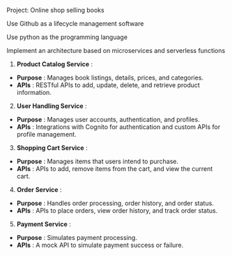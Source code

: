 Project: Online shop selling books

Use Github as a lifecycle management software

Use python as the programming language


Implement an architecture based on microservices and serverless functions

1. **Product Catalog Service** :

* **Purpose** : Manages book listings, details, prices, and categories.
* **APIs** : RESTful APIs to add, update, delete, and retrieve product information.

2. **User Handling Service** :

* **Purpose** : Manages user accounts, authentication, and profiles.
* **APIs** : Integrations with Cognito for authentication and custom APIs for profile management.

3. **Shopping Cart Service** :

* **Purpose** : Manages items that users intend to purchase.
* **APIs** : APIs to add, remove items from the cart, and view the current cart.

4. **Order Service** :

* **Purpose** : Handles order processing, order history, and order status.
* **APIs** : APIs to place orders, view order history, and track order status.

5. **Payment Service** :

* **Purpose** : Simulates payment processing.
* **APIs** : A mock API to simulate payment success or failure.
